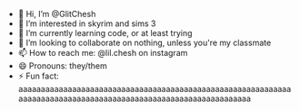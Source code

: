 - 👋 Hi, I’m @GlitChesh
- 👀 I’m interested in skyrim and sims 3
- 🌱 I’m currently learning code, or at least trying
- 💞️ I’m looking to collaborate on nothing, unless you're my classmate
- 📫 How to reach me: @lil.chesh on instagram
- 😄 Pronouns: they/them
- ⚡ Fun fact: aaaaaaaaaaaaaaaaaaaaaaaaaaaaaaaaaaaaaaaaaaaaaaaaaaaaaaaaaaaaaaaaaaaaaaaaaaaaaaaaaaaaaaaaaaaaaaaaaaaaaaaaaaaaaaaaa

<!---
GlitChesh/GlitChesh is a ✨ special ✨ repository because its `README.md` (this file) appears on your GitHub profile.
You can click the Preview link to take a look at your changes.
--->
